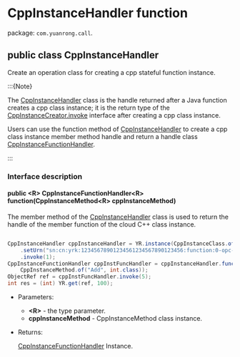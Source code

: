 # CppInstanceHandler function

package: `com.yuanrong.call`.

## public class CppInstanceHandler

Create an operation class for creating a cpp stateful function instance.

:::{Note}

The [CppInstanceHandler](CppInstanceHandler.md) class is the handle returned after a Java function creates a cpp class instance; it is the return type of the [CppInstanceCreator.invoke](CppInstanceCreator.md) interface after creating a cpp class instance.

Users can use the function method of [CppInstanceHandler](CppInstanceHandler.md) to create a cpp class instance member method handle and return a handle class [CppInstanceFunctionHandler](CppInstanceFunctionHandler.md).

:::

### Interface description

#### public &lt;R&gt; CppInstanceFunctionHandler&lt;R&gt; function(CppInstanceMethod&lt;R&gt; cppInstanceMethod)

The member method of the [CppInstanceHandler](CppInstanceHandler.md) class is used to return the handle of the member function of the cloud C++ class instance.

```java

CppInstanceHandler cppInstanceHandler = YR.instance(CppInstanceClass.of("Counter", "FactoryCreate"))
    .setUrn("sn:cn:yrk:12345678901234561234567890123456:function:0-opc-opc:$latest")
    .invoke(1);
CppInstanceFunctionHandler cppInstFuncHandler = cppInstanceHandler.function(
    CppInstanceMethod.of("Add", int.class));
ObjectRef ref = cppInstFuncHandler.invoke(5);
int res = (int) YR.get(ref, 100);
```

- Parameters:

   - **&lt;R&gt;** - the type parameter.
   - **cppInstanceMethod** - CppInstanceMethod class instance.

- Returns:

    [CppInstanceFunctionHandler](CppInstanceFunctionHandler.md) Instance.